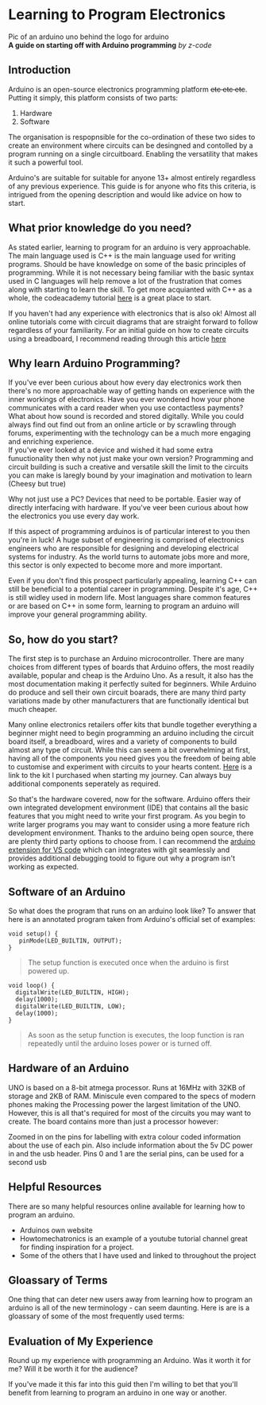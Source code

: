 # Learning to Program Electronics
Pic of an arduino uno behind the logo for arduino  
__A guide on starting off with Arduino programming__ *by z-code*

## Introduction
Arduino is an open-source electronics programming platform ~~etc etc etc~~.  
Putting it simply, this platform consists of two parts:
1) Hardware
2) Software

The organisation is respopnsible for the co-ordination of these two sides to create an environment where circuits can be desingned and contolled by a program running on a single circuitboard. Enabling the versatility that makes it such a powerful tool.

Arduino's are suitable for suitable for anyone 13+ almost entirely regardless of any previous experience. This guide is for anyone who fits this criteria, is intrigued from the opening description and would like advice on how to start.


## What prior knowledge do you need?
As stated earlier, learning to program for an arduino is very approachable. The main language used is C++ is the main language used for writing programs. Should be have knowledge on some of the basic principles of programming. While it is not necessary being familiar with the basic syntax used in C languages will help remove a lot of the frustration that comes along with starting to learn the skill. To get more acquianted with C++ as a whole, the codeacademy tutorial [here](https://www.codecademy.com/learn/learn-c-plus-plus) is a great place to start.

If you haven't had any experience with electronics that is also ok! Almost all online tutorials come with circuit diagrams that are straight forward to follow regardless of your familiarity. For an initial guide on how to create circuits using a breadboard, I recommend reading through this article [here](https://learn.sparkfun.com/tutorials/how-to-use-a-breadboard/all)

## Why learn Arduino Programming?
If you've ever been curious about how every day electronics work then there's no more approachable way of getting hands on experience with the inner workings of electronics. Have you ever wondered how your phone communicates with a card reader when you use contactless payments? What about how sound is recorded and stored digitally. While you could always find out find out from an online article or by scrawling through forums, experimenting with the technology can be a much more engaging and enriching experience.   
If you've ever looked at a device and wished it had some extra funuctionality then why not just make your own version? Programming and circuit building is such a creative and versatile skill the limit to the circuits you can make is laregly bound by your imagination and motivation to learn (Cheesy but true)

Why not just use a PC? Devices that need to be portable. Easier way of directly interfacing with hardware. If you've veer been curious about how the electronics you use every day work.

If this aspect of programming arduinos is of particular interest to you then you're in luck! A huge subset of engineering is comprised of electronics engineers who are responsible for designing and developing electrical systems for industry. As the world turns to automate jobs more and more, this sector is only expected to become more and more important.

Even if you don't find this prospect particularly appealing, learning C++ can still be beneficial to a potential career in programming. Despite it's age, C++ is still widley used in modern life. Most languages share common features or are based on C++ in some form, learning to program an arduino will improve your general programming ability.

## So, how do you start?
The first step is to purchase an Arduino microcontroller. There are many choices from different types of boards that Arduino offers, the most readily available, popular and cheap is the Arduino Uno. As a result, it also has the most documentation making it perfectly suited for beginners. While Arduino do produce and sell their own circuit boarads, there are many third party variations made by other manufacturers that are functionally identical but much cheaper.

Many online electronics retailers offer kits that bundle together everything a beginner might need to begin programming an arduino including the circuit board itself, a breadboard, wires and a variety of components to build almost any type of circuit. While this can seem a bit overwhelming at first, having all of the components you need gives you the freedom of being able to customise and experiment with circuits to your hearts content. [Here](https://www.ebay.co.uk/itm/RFID-Learning-Starter-Kit-Set-Arduino-UNO-R3-Upgraded-Version-Learning-Suite-Ace-/163826363177) is a link to the kit I purchased when starting my journey. Can always buy additional components seperately as required.

So that's the hardware covered, now for the software. Arduino offers their own integrated development environment (IDE) that contains all the basic features that you might need to write your first program. As you begin to write larger programs you may want to consider using a more feature rich development environment. Thanks to the arduino being open source, there are plenty third party options to choose from. I can recommend the [arduino extension for VS code](https://marketplace.visualstudio.com/items?itemName=vsciot-vscode.vscode-arduino) which can integrates with git seamlessly and provides additional debugging toold to figure out why a program isn't working as expected.

## Software of an Arduino
So what does the program that runs on an arduino look like? To answer that here is an annotated program taken from Arduino's official set of examples:  
```
void setup() {  
   pinMode(LED_BUILTIN, OUTPUT);
}
```
>The setup function is executed once when the arduino is first powered up.
```
void loop() {
  digitalWrite(LED_BUILTIN, HIGH);
  delay(1000);
  digitalWrite(LED_BUILTIN, LOW);
  delay(1000);
}     
```
>As soon as the setup function is executes, the loop function is ran repeatedly until the arduino loses power or is turned off. 

## Hardware of an Arduino
UNO is based on a 8-bit atmega processor.
Runs at 16MHz with 32KB of storage and 2KB of RAM. Miniscule even compared to the specs of modern phones making the Processing power the largest limitation of the UNO. However, this is all that's required for most of the circuits you may want to create. The board contains more than just a processor however:

Zoomed in on the pins for labelling with extra colour coded information about the use of each pin.
Also include information about the 5v DC power in and the usb header. Pins 0 and 1 are the serial pins, can be used for a second usb

## Helpful Resources
There are so many helpful resources online available for learning how to program an arduino.  
- Arduinos own website
- Howtomechatronics is an example of a youtube tutorial channel great for finding inspiration for a project.
- Some of the others that I have used and linked to throughout the project

## Gloassary of Terms
One thing that can deter new users away from learning how to program an arduino is all of the new terminology - can seem daunting. Here is are is a gloassary of some of the most frequently used terms:

## Evaluation of My Experience
Round up my experience with programming an Arduino. Was it worth it for me? Will it be worth it for the audience?

If you've made it this far into this guid then I'm willing to bet that you'll benefit from learning to program an arduino in one way or another.
